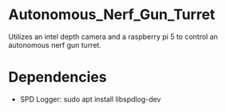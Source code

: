 # Autonomous_Nerf_Gun_Turret
Utilizes an intel depth camera and a raspberry pi 5 to control an autonomous nerf gun turret.

# Dependencies
* SPD Logger: sudo apt install libspdlog-dev